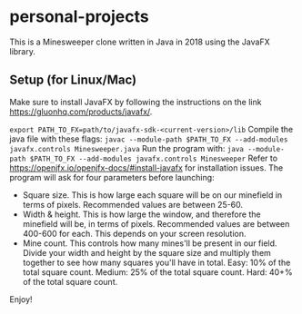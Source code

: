 # personal-projects
This is a Minesweeper clone written in Java in 2018 using the JavaFX library.

## **Setup (for Linux/Mac)**
Make sure to install JavaFX by following the instructions on the link https://gluonhq.com/products/javafx/.

```export PATH_TO_FX=path/to/javafx-sdk-<current-version>/lib```
Compile the java file with these flags: ```javac --module-path $PATH_TO_FX --add-modules javafx.controls Minesweeper.java```
Run the program with: ```java --module-path $PATH_TO_FX --add-modules javafx.controls Minesweeper```
Refer to https://openjfx.io/openjfx-docs/#install-javafx for installation issues. The program will ask for four parameters before launching:
- Square size. This is how large each square will be on our minefield in terms of pixels. Recommended values are between 25-60.
- Width & height. This is how large the window, and therefore the minefield will be, in terms of pixels. Recommended values are between 400-600 for each. This depends on your screen resolution.
- Mine count. This controls how many mines'll be present in our field. Divide your width and height by the square size and multiply them together to see how many squares you'll have in total. Easy: 10% of the total square count. Medium: 25% of the total square count. Hard: 40+% of the total square count.

Enjoy!
